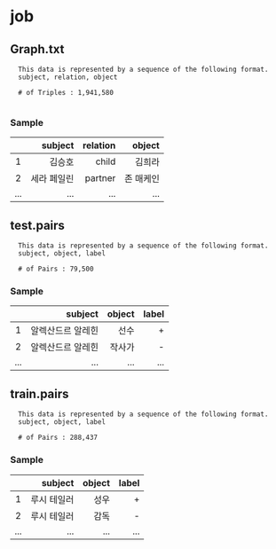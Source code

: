 # job

## Graph.txt
```
  This data is represented by a sequence of the following format.
  subject, relation, object
  
  # of Triples : 1,941,580
  
```
### Sample
||subject|relation|object|
|:-----------:|------------:|------------:|------------:|
|1|김승호|child|김희라|
|2|세라 페일린|partner|존 매케인|
|...|...|...|...|


## test.pairs
```
  This data is represented by a sequence of the following format.
  subject, object, label
  
  # of Pairs : 79,500
```
### Sample
||subject|object|label|
|:-----------:|------------:|------------:|------------:|
|1|알렉산드르 알레힌|선수|+|
|2|알렉산드르 알레힌|작사가|-|
|...|...|...|...|

## train.pairs
```
  This data is represented by a sequence of the following format.
  subject, object, label
  
  # of Pairs : 288,437
```
### Sample
||subject|object|label|
|:-----------:|------------:|------------:|------------:|
|1|루시 테일러|성우|+|
|2|루시 테일러|감독|-|
|...|...|...|...|
